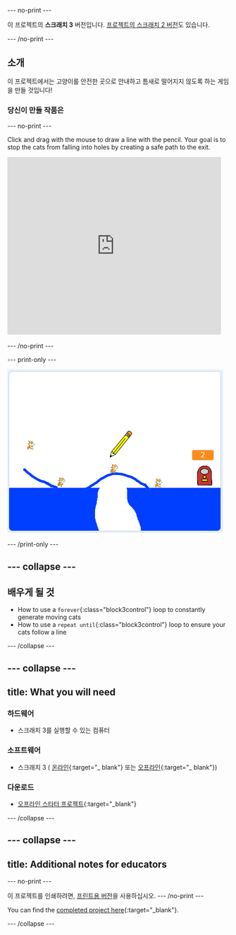 \--- no-print \---

이 프로젝트의 **스크래치 3** 버전입니다. [프로젝트의 스크래치 2 버전](https://projects.raspberrypi.org/en/projects/cats-scratch2)도 있습니다.

\--- /no-print \---

## 소개

이 프로젝트에서는 고양이를 안전한 곳으로 안내하고 틈새로 떨어지지 않도록 하는 게임을 만들 것입니다!

### 당신이 만들 작품은

\--- no-print \---

Click and drag with the mouse to draw a line with the pencil. Your goal is to stop the cats from falling into holes by creating a safe path to the exit.

<div class="scratch-preview">
  <iframe allowtransparency="true" width="485" height="402" src="https://scratch.mit.edu/projects/embed/253667883/?autostart=false" frameborder="0" scrolling="no"></iframe>
</div>

\--- /no-print \---

\--- print-only \---

![Cats finished](images/cats-finished.png)

\--- /print-only \---

## \--- collapse \---

## 배우게 될 것

+ How to use a `forever`{:class="block3control"} loop to constantly generate moving cats
+ How to use a `repeat until`{:class="block3control"} loop to ensure your cats follow a line

\--- /collapse \---

## \--- collapse \---

## title: What you will need

### 하드웨어

+ 스크래치 3를 실행할 수 있는 컴퓨터

### 소프트웨어

+ 스크래치 3 ( [온라인](http://rpf.io/scratchon){:target="_ blank"} 또는 [오프라인](http://rpf.io/scratchoff){:target="_ blank"})

### 다운로드

+ [오프라인 스타터 프로젝트](http://rpf.io/p/en/cats-go){:target="_blank"}

\--- /collapse \---

## \--- collapse \---

## title: Additional notes for educators

\--- no-print \---

이 프로젝트를 인쇄하려면, [프린트용 버전](https://projects.raspberrypi.org/en/projects/cats/print)을 사용하십시오. \--- /no-print \---

You can find the [completed project here](http://rpf.io/p/en/cats-get){:target="_blank"}.

\--- /collapse \---